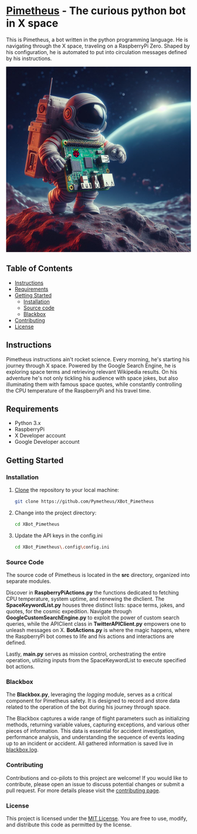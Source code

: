 # [Pimetheus](https://twitter.com/Pymetheus_) - The curious python bot in X space



This is Pimetheus, a bot written in the python programming language.
He is navigating through the X space, traveling on a RaspberryPi Zero.
Shaped by his configuration, he is automated to put into circulation messages defined by his instructions.


![Pimetheus](res/Pimetheus-Image.png)

## Table of Contents

- [Instructions](#Instructions)
- [Requirements](#requirements)
- [Getting Started](#getting-started)
  - [Installation](#installation)
  - [Source code](#source-code)
  - [Blackbox](#blackbox)
- [Contributing](#contributing)
- [License](#license)


## Instructions
Pimetheus instructions ain't rocket science. Every morning, he's starting his journey through X space.
Powered by the Google Search Engine, he is exploring space terms and retrieving relevant Wikipedia results.
On his adventure he's not only tickling his audience with space jokes, but also illuminating them with famous space quotes, 
while constantly controlling the CPU temperature of the RaspberryPi and his travel time.

## Requirements
- Python 3.x
- RaspberryPi
- X Developer account
- Google Developer account

## Getting Started
### Installation

1. [Clone](https://docs.github.com/en/repositories/creating-and-managing-repositories/cloning-a-repository) the repository to your local machine:

    ```bash
    git clone https://github.com/Pymetheus/XBot_Pimetheus
    ```

2. Change into the project directory:

    ```bash
    cd XBot_Pimetheus
    ```
3. Update the API keys in the config.ini

    ```bash
   cd XBot_Pimetheus\.config\config.ini
   ```

### Source Code
The source code of Pimetheus is located in the **src** directory, organized into separate modules.

Discover in **RaspberryPiActions.py** the functions dedicated to fetching CPU temperature, system uptime, and renewing the dhclient.
The **SpaceKeywordList.py** houses three distinct lists: space terms, jokes, and quotes, for the cosmic expedition.
Navigate through **GoogleCustomSearchEngine.py** to exploit the power of custom search queries,
while the APIClient class in **TwitterAPIClient.py** empowers one to unleash messages on X.
**BotActions.py** is where the magic happens, where the RaspberryPi bot comes to life and his actions and interactions are defined.

Lastly, **main.py** serves as mission control, orchestrating the entire operation, utilizing inputs from the SpaceKeywordList to execute specified bot actions.


### Blackbox
The **Blackbox.py**, leveraging the *logging* module, serves as a critical component for Pimetheus safety. 
It is designed to record and store data related to the operation of the bot during his journey through space.

The Blackbox captures a wide range of flight parameters such as initializing methods, returning variable values, capturing exceptions, and various other pieces of information. 
This data is essential for accident investigation, performance analysis, and understanding the sequence of events leading up to an incident or accident.
All gathered information is saved live in [blackbox.log](log/blackbox.log). 

### Contributing
Contributions and co-pilots to this project are welcome! If you would like to contribute, please open an issue to discuss potential changes or submit a pull request.
For more details please visit the [contributing page](docs/CONTRIBUTING.md).

### License

This project is licensed under the [MIT License](LICENSE.md). You are free to use, modify, and distribute this code as permitted by the license.
